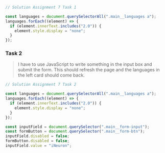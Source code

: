 
```javascript
// Solution Assignment 7 Task 1 

const languages = document.querySelectorAll(".main__languages a");
languages.forEach((element) => {
  if (element.innerText.includes("2.0")) {
    element.style.display = "none";
  }
});
```


### Task 2
> I have to use JavaScript to write something in the input box and submit the form. This should refresh the page and the languages in the left card should come back.

```javascript
// Solution Assignment 7 Task 2

const languages = document.querySelectorAll(".main__languages a");
languages.forEach((element) => {
  if (element.innerText.includes("2.0")) {
    element.style.display = "none";
  }
});

const inputField = document.querySelector(".main__form-input");
const formButton = document.querySelector(".main__form-btn");
inputField.disabled = false;
formButton.disabled = false;
inputField.value = "iNeuron";
```